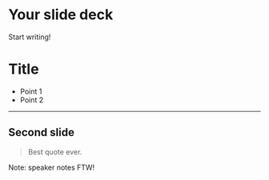 # Your slide deck

Start writing!

# Title

- Point 1
- Point 2

---

## Second slide

> Best quote ever.

Note: speaker notes FTW!
